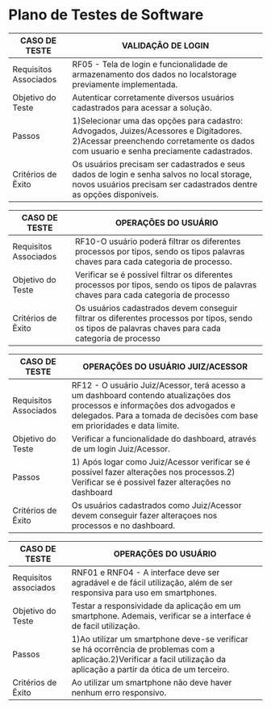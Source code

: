 # Plano de Testes de Software

| CASO DE TESTE         | VALIDAÇÃO DE LOGIN                                                                                                                            |
| --------------------- | --------------------------------------------------------------------------------------------------------------------------------------------- |
| Requisitos Associados | RF05 - Tela de login e funcionalidade de armazenamento dos dados no localstorage previamente implementada.                                         |
| Objetivo do Teste     | Autenticar corretamente diversos usuários cadastrados para acessar a solução.                                                                 |
| Passos                | 1)Selecionar uma das opções para cadastro: Advogados, Juizes/Acessores e Digitadores. 2)Acessar preenchendo corretamente os dados com usuario e                           senha preciamente cadastrados.|
|Critérios de Êxito     | Os usuários precisam ser cadastrados e seus dados de login e senha salvos no local storage, novos usuários precisam ser cadastrados  dentre as opções disponiveis.|


| CASO DE TESTE         | OPERAÇÕES DO USUÁRIO                                                                                                                    |
| --------------------- | --------------------------------------------------------------------------------------------------------------------------------------- |
| Requisitos Associados | RF10-O usuário poderá filtrar os diferentes processos por tipos, sendo os tipos palavras chaves para cada categoria de processo.        |
| Objetivo do Teste     | Verificar se é possivel filtrar os diferentes processos por tipos, sendo os tipos de palavras chaves para cada categoria de processo    |
| Critérios de Êxito    | Os usuários cadastrados devem conseguir filtrar os diferentes processos por tipos, sendo os tipos de palavras chaves para cada categoria de processo |

| CASO DE TESTE         | OPERAÇÕES DO USUÁRIO   JUIZ/ACESSOR                                                                                                           |
| --------------------- | --------------------------------------------------------------------------------------------------------------------------------------------- |
| Requisitos Associados | RF12 - O usuário Juiz/Acessor, terá acesso a um dashboard contendo atualizações dos processos e informações dos advogados e delegados. Para a tomada de decisões com base em prioridades e data limite. |
| Objetivo do Teste     | Verificar a funcionalidade do dashboard, através de um login Juiz/Acessor.
| Passos                | 1) Após logar como Juiz/Acessor verificar se é possivel fazer alterações nos processos.2) Verificar se é possivel fazer alterações no dashboard|
| Critérios de Êxito    | Os usuários cadastrados como Juiz/Acessor devem conseguir fazer alteraçoes nos processos e no dashboard. |

| CASO DE TESTE         | OPERAÇÕES DO USUÁRIO                                                                                                                          |
| --------------------- |--------------------------------------------------------------------------------------------------------------------------------------------- |
| Requisitos associados | RNF01 e RNF04 - A interface deve ser agradável e de fácil utilização, além de ser responsiva para uso em smartphones.                         |
| Objetivo do Teste     | Testar a responsividade da aplicação em um smartphone. Ademais, verificar se a interface é de facil utilização.                               |
| Passos                | 1)Ao utilizar um smartphone deve-se verificar se há ocorrência de problemas com a aplicação.2)Verificar a facil utilização da aplicação a partir da ótica de um terceiro.|
| Critérios de Êxito | Ao utilizar um smartphone não deve haver nenhum erro responsivo. |

